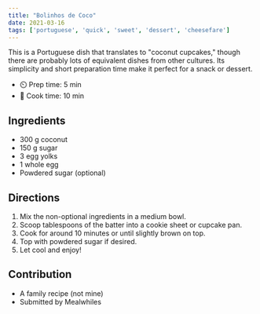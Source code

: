 ```yaml
---
title: "Bolinhos de Coco"
date: 2021-03-16
tags: ['portuguese', 'quick', 'sweet', 'dessert', 'cheesefare']
---
```


This is a Portuguese dish that translates to "coconut cupcakes," though there are probably lots of equivalent dishes from other cultures.
Its simplicity and short preparation time make it perfect for a snack or dessert.

- ⏲️ Prep time: 5 min
- 🍳 Cook time: 10 min

## Ingredients

- 300 g coconut
- 150 g sugar
- 3 egg yolks
- 1 whole egg
- Powdered sugar (optional)

## Directions

1. Mix the non-optional ingredients in a medium bowl.
2. Scoop tablespoons of the batter into a cookie sheet or cupcake pan.
3. Cook for around 10 minutes or until slightly brown on top.
4. Top with powdered sugar if desired.
5. Let cool and enjoy!

## Contribution

- A family recipe (not mine)
- Submitted by Mealwhiles
